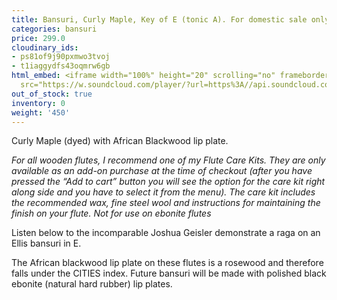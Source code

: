 ```yaml
---
title: Bansuri, Curly Maple, Key of E (tonic A). For domestic sale only*
categories: bansuri
price: 299.0
cloudinary_ids:
- ps81of9j90pxmwo3tvoj
- t1iaggydfs43oqmrw6gb
html_embed: <iframe width="100%" height="20" scrolling="no" frameborder="no" allow="autoplay"
  src="https://w.soundcloud.com/player/?url=https%3A//api.soundcloud.com/tracks/310431426&color=%23ff5500&inverse=false&auto_play=false&show_user=true"></iframe>
out_of_stock: true
inventory: 0
weight: '450'
---
```


Curly Maple (dyed) with African Blackwood lip plate.

*For all wooden flutes, I recommend one of my Flute Care Kits.  They are only available as an add-on purchase at the time of checkout (after you have pressed the “Add to cart” button you will see the option for the care kit right along side and you have to select it from the menu). The care kit includes the recommended wax, fine steel wool and instructions for maintaining the finish on your flute.  Not for use on ebonite flutes*

Listen below to the incomparable Joshua Geisler demonstrate a raga on an Ellis bansuri in E.

The African blackwood lip plate on these flutes is a rosewood and therefore falls under the CITIES index. Future bansuri will be made with polished black ebonite (natural hard rubber) lip plates.

